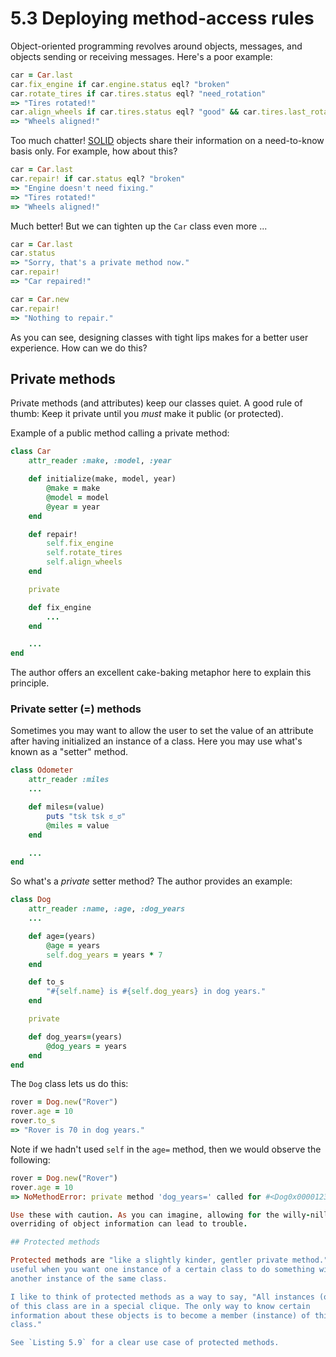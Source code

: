 # 5.3 Deploying method-access rules

Object-oriented programming revolves around objects, messages, and objects
sending or receiving messages. Here's a poor example:

```ruby
car = Car.last
car.fix_engine if car.engine.status eql? "broken"
car.rotate_tires if car.tires.status eql? "need_rotation"
=> "Tires rotated!"
car.align_wheels if car.tires.status eql? "good" && car.tires.last_rotated > 6.months.ago
=> "Wheels aligned!"
```

Too much chatter! [SOLID](http://williamdurand.fr/2013/07/30/from-stupid-to-solid-code/) objects share their information on a need-to-know basis only. For example, how about this?

```ruby
car = Car.last
car.repair! if car.status eql? "broken"
=> "Engine doesn't need fixing."
=> "Tires rotated!"
=> "Wheels aligned!"
```

Much better! But we can tighten up the `Car` class even more ...

```ruby
car = Car.last
car.status
=> "Sorry, that's a private method now."
car.repair!
=> "Car repaired!"

car = Car.new
car.repair!
=> "Nothing to repair."
```

As you can see, designing classes with tight lips makes for a better user 
experience. How can we do this?

## Private methods

Private methods (and attributes) keep our classes quiet. A good rule of thumb:
Keep it private until you *must* make it public (or protected).

Example of a public method calling a private method:

```ruby
class Car
    attr_reader :make, :model, :year

    def initialize(make, model, year)
        @make = make
        @model = model
        @year = year
    end

    def repair!
        self.fix_engine
        self.rotate_tires
        self.align_wheels
    end

    private

    def fix_engine
        ...
    end

    ...
end
```

The author offers an excellent cake-baking metaphor here to explain this principle.


### Private setter (=) methods

Sometimes you may want to allow the user to set the value of an attribute after
having initialized an instance of a class. Here you may use what's known as a
"setter" method.

```ruby
class Odometer
    attr_reader :miles
    ...

    def miles=(value)
        puts "tsk tsk ಠ_ಠ"
        @miles = value
    end

    ...
end
```

So what's a _private_ setter method? The author provides an example:

```ruby
class Dog
    attr_reader :name, :age, :dog_years
    ...

    def age=(years)
        @age = years
        self.dog_years = years * 7
    end

    def to_s
        "#{self.name} is #{self.dog_years} in dog years."
    end

    private

    def dog_years=(years)
        @dog_years = years
    end
end
```

The `Dog` class lets us do this:

```ruby
rover = Dog.new("Rover")
rover.age = 10
rover.to_s
=> "Rover is 70 in dog years."
```

Note if we hadn't used `self` in the `age=` method, then we would observe the 
following:

```ruby
rover = Dog.new("Rover")
rover.age = 10
=> NoMethodError: private method 'dog_years=' called for #<Dog0x000012341a9 @age=10>

Use these with caution. As you can imagine, allowing for the willy-nilly 
overriding of object information can lead to trouble.

## Protected methods

Protected methods are "like a slightly kinder, gentler private method." They're
useful when you want one instance of a certain class to do something with 
another instance of the same class.

I like to think of protected methods as a way to say, "All instances (objects) 
of this class are in a special clique. The only way to know certain 
information about these objects is to become a member (instance) of this
class."

See `Listing 5.9` for a clear use case of protected methods.

